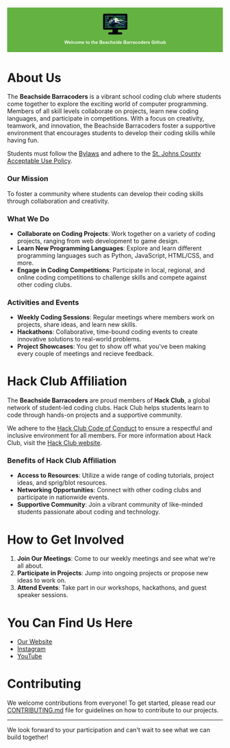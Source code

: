 ![welcome-image](./welcome.png)

# About Us

The **Beachside Barracoders** is a vibrant school coding club where students come together to explore the exciting world of computer programming. Members of all skill levels collaborate on projects, learn new coding languages, and participate in competitions. With a focus on creativity, teamwork, and innovation, the Beachside Barracoders foster a supportive environment that encourages students to develop their coding skills while having fun.

Students must follow the [Bylaws](https:/barracoders.com/docs/bylaws.pdf) and adhere to the [St. Johns County Acceptable Use Policy](https://barracoders.com/docs/AUP.pdf).

### Our Mission

To foster a community where students can develop their coding skills through collaboration and creativity.

### What We Do

- **Collaborate on Coding Projects**: Work together on a variety of coding projects, ranging from web development to game design.
- **Learn New Programming Languages**: Explore and learn different programming languages such as Python, JavaScript, HTML/CSS, and more.
- **Engage in Coding Competitions**: Participate in local, regional, and online coding competitions to challenge skills and compete against other coding clubs.

### Activities and Events

- **Weekly Coding Sessions**: Regular meetings where members work on projects, share ideas, and learn new skills.
- **Hackathons**: Collaborative, time-bound coding events to create innovative solutions to real-world problems.
- **Project Showcases**: You get to show off what you've been making every couple of meetings and recieve feedback.
  
# Hack Club Affiliation

The **Beachside Barracoders** are proud members of **Hack Club**, a global network of student-led coding clubs. Hack Club helps students learn to code through hands-on projects and a supportive community. 

We adhere to the [Hack Club Code of Conduct](https://hackclub.com/conduct/) to ensure a respectful and inclusive environment for all members. For more information about Hack Club, visit the [Hack Club website](https://hackclub.com/).

### Benefits of Hack Club Affiliation

- **Access to Resources**: Utilize a wide range of coding tutorials, project ideas, and sprig/blot resources.
- **Networking Opportunities**: Connect with other coding clubs and participate in nationwide events.
- **Supportive Community**: Join a vibrant community of like-minded students passionate about coding and technology.

# How to Get Involved

1. **Join Our Meetings**: Come to our weekly meetings and see what we're all about.
2. **Participate in Projects**: Jump into ongoing projects or propose new ideas to work on.
3. **Attend Events**: Take part in our workshops, hackathons, and guest speaker sessions.

# You Can Find Us Here

- [Our Website](https://barracoders.com)
- [Instagram](https://www.instagram.com/bhs_barracoders/)
- [YouTube](https://www.youtube.com/@bhs_barracoders)

# Contributing

We welcome contributions from everyone! To get started, please read our [CONTRIBUTING.md](./CONTRIBUTING.md) file for guidelines on how to contribute to our projects.

---

We look forward to your participation and can't wait to see what we can build together!

